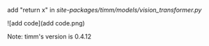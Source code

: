 add "return x" in *site-packages/timm/models/vision_transformer.py*

![add code](add code.png)

Note: timm's version is 0.4.12